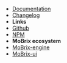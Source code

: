 - [Documentation](guide "MoBrix-designer - documentation")
- [Changelog](changelog "MoBrix-designer - changelog")
- **Links**
- [Github](https://github.com/cianciarusocataldo/mobrix-designer)
- [NPM](https://www.npmjs.com/package/mobrix-designer)
- **MoBrix ecosystem**
- [MoBrix-engine](https://github.com/cianciarusocataldo/mobrix-engine)
- [MoBrix-ui](https://github.com/cianciarusocataldo/mobrix-ui)
